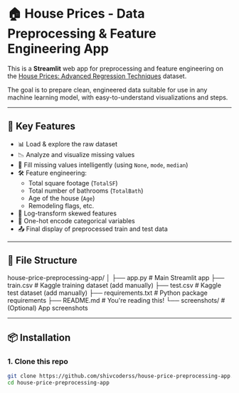 # 🏠 House Prices - Data Preprocessing & Feature Engineering App

This is a **Streamlit** web app for preprocessing and feature engineering on the [House Prices: Advanced Regression Techniques](https://www.kaggle.com/competitions/house-prices-advanced-regression-techniques/data) dataset.

The goal is to prepare clean, engineered data suitable for use in any machine learning model, with easy-to-understand visualizations and steps.

---

## 🚀 Key Features

- 📊 Load & explore the raw dataset
- 📉 Analyze and visualize missing values
- 🧼 Fill missing values intelligently (using `None`, `mode`, `median`)
- 🛠️ Feature engineering:
  - Total square footage (`TotalSF`)
  - Total number of bathrooms (`TotalBath`)
  - Age of the house (`Age`)
  - Remodeling flags, etc.
- 📐 Log-transform skewed features
- 🧬 One-hot encode categorical variables
- 📤 Final display of preprocessed train and test data

---

## 📁 File Structure

house-price-preprocessing-app/
│
├── app.py # Main Streamlit app
├── train.csv # Kaggle training dataset (add manually)
├── test.csv # Kaggle test dataset (add manually)
├── requirements.txt # Python package requirements
├── README.md # You're reading this!
└── screenshots/ # (Optional) App screenshots

---

## 📦 Installation

### 1. Clone this repo

```bash
git clone https://github.com/shivcoderss/house-price-preprocessing-app.git
cd house-price-preprocessing-app

